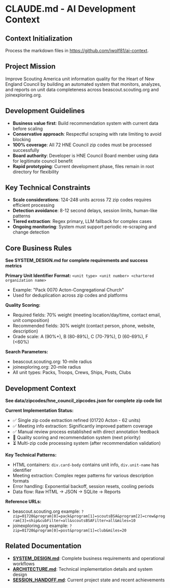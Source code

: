 # CLAUDE.md - AI Development Context

## Context Initialization
Process the markdown files in https://github.com/iwolf81/ai-context.

## Project Mission
Improve Scouting America unit information quality for the Heart of New England Council by building an automated system that monitors, analyzes, and reports on unit data completeness across beascout.scouting.org and joinexploring.org.

## Development Guidelines
- **Business value first**: Build recommendation system with current data before scaling
- **Conservative approach**: Respectful scraping with rate limiting to avoid blocking
- **100% coverage**: All 72 HNE Council zip codes must be processed successfully  
- **Board authority**: Developer is HNE Council Board member using data for legitimate council benefit
- **Rapid prototyping**: Current development phase, files remain in root directory for flexibility

## Key Technical Constraints
- **Scale considerations**: 124-248 units across 72 zip codes requires efficient processing
- **Detection avoidance**: 8-12 second delays, session limits, human-like patterns
- **Tiered extraction**: Regex primary, LLM fallback for complex cases
- **Ongoing monitoring**: System must support periodic re-scraping and change detection

## Core Business Rules
**See SYSTEM_DESIGN.md for complete requirements and success metrics**

**Primary Unit Identifier Format:** `<unit type> <unit number> <chartered organization name>`
- Example: "Pack 0070 Acton-Congregational Church" 
- Used for deduplication across zip codes and platforms

**Quality Scoring:**
- Required fields: 70% weight (meeting location/day/time, contact email, unit composition)
- Recommended fields: 30% weight (contact person, phone, website, description)
- Grade scale: A (90%+), B (80-89%), C (70-79%), D (60-69%), F (<60%)

**Search Parameters:**
- beascout.scouting.org: 10-mile radius
- joinexploring.org: 20-mile radius  
- All unit types: Packs, Troops, Crews, Ships, Posts, Clubs
 
## Development Context
**See data/zipcodes/hne_council_zipcodes.json for complete zip code list**

**Current Implementation Status:**
- ✅ Single zip code extraction refined (01720 Acton - 62 units)
- ✅ Meeting info extraction: Significantly improved pattern coverage
- ✅ Manual review process established with direct annotation feedback
- 🔄 Quality scoring and recommendation system (next priority)
- ⏳ Multi-zip code processing system (after recommendation validation)

**Key Technical Patterns:**
- HTML containers: `div.card-body` contains unit info, `div.unit-name` has identifier
- Meeting extraction: Complex regex patterns for various description formats
- Error handling: Exponential backoff, session resets, cooling periods
- Data flow: Raw HTML → JSON → SQLite → Reports

**Reference URLs:**
- beascout.scouting.org example: `?zip=01720&program[0]=pack&program[1]=scoutsBSA&program[2]=crew&program[3]=ship&cubFilter=all&scoutsBSAFilter=all&miles=10`
- joinexploring.org example: `?zip=01720&program[0]=post&program[1]=club&miles=20`

## Related Documentation
- **[SYSTEM_DESIGN.md](SYSTEM_DESIGN.md)**: Complete business requirements and operational workflows
- **[ARCHITECTURE.md](ARCHITECTURE.md)**: Technical implementation details and system design
- **[SESSION_HANDOFF.md](SESSION_HANDOFF.md)**: Current project state and recent achievements 